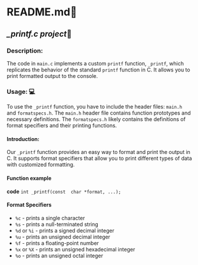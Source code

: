 # README.md:notebook:
## *_printf.c project*:memo:

### Description:  
The code in `main.c` implements a custom `printf` function, `_printf`, which replicates the behavior of the standard `printf` function in C. It allows you to print formatted output to the console.

### Usage: :computer:
 To use the `_printf` function, you have to include the header files: `main.h` and `formatspecs.h`. The `main.h` header file contains function prototypes and necessary definitions. The `formatspecs.h` likely contains the definitions of format specifiers and their printing functions.

#### Introduction: 
Our `_printf` function provides an easy way to format and print the output in C. It supports format specifiers that allow you to print different types of data with customized formatting.

#### Function example
 **code**
`int _printf(const  char *format, ...);`

#### Format Specifiers

 -   `%c` - prints a single character
-   `%s` - prints a null-terminated string
-   `%d` or `%i` - prints a signed decimal integer
-   `%u` - prints an unsigned decimal integer
-   `%f` - prints a floating-point number
-   `%x` or `%X` - prints an unsigned hexadecimal integer
-   `%o` - prints an unsigned octal integer
<!--stackedit_data:
eyJoaXN0b3J5IjpbMTYyMjQyMTQ1MSw1MTk0NzU1ODUsLTEzMT
E2Njk3ODUsLTEyMDkzNDU1NDcsLTY0ODE2NjI0NF19
-->